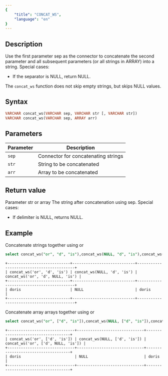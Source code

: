 ```yaml
---
{
    "title": "CONCAT_WS",
    "language": "en"
}
---
```


<!-- 
Licensed to the Apache Software Foundation (ASF) under one
or more contributor license agreements.  See the NOTICE file
distributed with this work for additional information
regarding copyright ownership.  The ASF licenses this file
to you under the Apache License, Version 2.0 (the
"License"); you may not use this file except in compliance
with the License.  You may obtain a copy of the License at

  http://www.apache.org/licenses/LICENSE-2.0

Unless required by applicable law or agreed to in writing,
software distributed under the License is distributed on an
"AS IS" BASIS, WITHOUT WARRANTIES OR CONDITIONS OF ANY
KIND, either express or implied.  See the License for the
specific language governing permissions and limitations
under the License.
-->

## Description

Use the first parameter sep as the connector to concatenate the second parameter and all subsequent parameters (or all strings in ARRAY) into a string. Special cases:

- If the separator is NULL, return NULL.

The `concat_ws` function does not skip empty strings, but skips NULL values.

## Syntax

```sql
VARCHAR concat_ws(VARCHAR sep, VARCHAR str [, VARCHAR str])
VARCHAR concat_ws(VARCHAR sep, ARRAY arr)
```

## Parameters

| Parameter | Description |
|-------|-----------------|
| `sep` | Connector for concatenating strings |
| `str` | String to be concatenated |
| `arr` | Array to be concatenated |

## Return value

Parameter str or array The string after concatenation using sep. Special cases:

- If delimiter is NULL, returns NULL.

## Example

Concatenate strings together using or

```sql
select concat_ws("or", "d", "is"),concat_ws(NULL, "d", "is"),concat_ws('or', 'd', NULL, 'is')
```

```text
+----------------------------+----------------------------+------------------------------------------+
| concat_ws('or', 'd', 'is') | concat_ws(NULL, 'd', 'is') | concat_ws('or', 'd', NULL, 'is') |
+----------------------------+----------------------------+------------------------------------------+
| doris                      | NULL                       | doris                              |
+----------------------------+----------------------------+------------------------------------------+
```

Concatenate array arrays together using or

```sql
select concat_ws("or", ["d", "is"]),concat_ws(NULL, ["d", "is"]),concat_ws("or", ["d", NULL,"is"])
```

```text
+------------------------------+------------------------------+------------------------------------+
| concat_ws('or', ['d', 'is']) | concat_ws(NULL, ['d', 'is']) | concat_ws('or', ['d', NULL, 'is']) |
+------------------------------+------------------------------+------------------------------------+
| doris                        | NULL                         | doris                              |
+------------------------------+------------------------------+------------------------------------+
```
